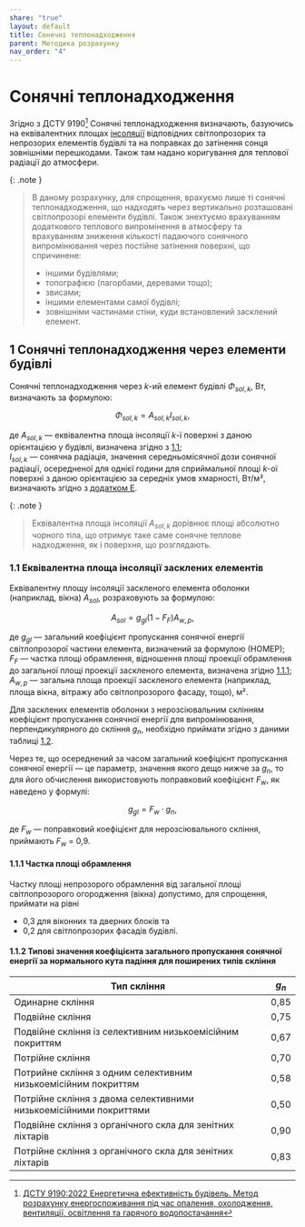 ```yaml
---
share: "true"
layout: default
title: Сонячні теплонадходження
parent: Методика розрахунку
nav_order: "4"
---
```



# Сонячні теплонадходження

Згідно з ДСТУ 9190[^1] Сонячні теплонадходження визначають, базуючись на еквівалентних площах [інсоляції](https://en.wikipedia.org/wiki/Solar_irradiance) відповідних світлопрозорих та непрозорих елементів будівлі та на поправках до затінення сонця зовнішніми перешкодами. Також там надано коригування для теплової радіації до атмосфери.

{: .note }
> В даному розрахунку, для спрощення, врахуємо лише ті сонячні теплонадходження, що надходять через вертикально розташовані світлопрозорі елементи будівлі. Також знехтуємо врахуванням додаткового теплового випромінення в атмосферу та врахуванням зниження кількості падаючого сонячного випромінювання через постійне затінення поверхні, що спричинене:
> - іншими будівлями;
> - топографією (пагорбами, деревами тощо);
> - звисами;
> - іншими елементами самої будівлі;
> - зовнішніми частинами стіни, куди встановлений засклений елемент.

## 1 Сонячні теплонадходження через елементи будівлі

Сонячні теплонадходження через $k$-ий елемент будівлі $\Phi_{sol,k}$, Вт, визначають за формулою:

$$\Phi_{sol,k}=A_{sol,k}I_{sol,k},\tag{1}$$

де $A_{sol,k}$ — еквівалентна площа інсоляції $k$-ї поверхні з даною орієнтацією у будівлі, визначена згідно з [1.1](solar.md#11-еквівалентна-площа-інсоляції-засклених-елементів);  
$I_{sol,k}$ — сонячна радіація, значення середньомісячної дози сонячної радіації, осередненої для однієї години для сприймальної площі $k$-ої поверхні з даною орієнтацією за середніх умов хмарності, Вт/м², визначають згідно з [додатком Е](../appendixes/appendix-e.md).

{: .note }
> Еквівалентна площа інсоляції $A_{sol,k}$ дорівнює площі абсолютно чорного тіла, що отримує таке саме сонячне теплове надходження, як і поверхня, що розглядають.

### 1.1 Еквівалентна площа інсоляції засклених елементів

Еквівалентну площу інсоляції заскленого елемента оболонки (наприклад, вікна) $A_{sol}$, розраховують за формулою:

$$A_{sol}=g_{gl}(1-F_F)A_{w,p},\tag{2}$$

де $g_{gl}$ — загальний коефіцієнт пропускання сонячної енергії світлопрозорої частини елемента, визначений за формулою (НОМЕР);  
$F_F$ — частка площі обрамлення, відношення площі проекції обрамлення до загальної площі проекції заскленого елемента, визначена згідно [1.1.1](solar.md#111-частка-площі-обрамлення);  
$A_{w,p}$ — загальна площа проекції заскленого елемента (наприклад, площа вікна, вітражу або світлопрозорого фасаду, тощо), м².

Для засклених елементів оболонки з нерозсіювальним склінням коефіцієнт пропускання сонячної енергії для випромінювання, перпендикулярного до скління $g_n$, необхідно приймати згідно з даними таблиці [1.2](solar.md#112-типові-значення-коефіцієнта-загального-пропускання-сонячної-енергії-за-нормального-кута-падіння-для-поширених-типів-скління).

Через те, що осереднений за часом загальний коефіцієнт пропускання сонячної енергії — це параметр, значення якого дещо нижче за $g_n$, то для його обчислення використовують поправковий коефіцієнт $F_w$, як наведено у формулі:

$$g_{gl}=F_w\cdot g_n,\tag{3}$$

де $F_w$ — поправковий коефіцієнт для нерозсіювального скління, приймають $F_w$ = 0,9.

#### 1.1.1 Частка площі обрамлення

Частку площі непрозорого обрамлення від загальної площі світлопрозорого огородження (вікна) допустимо, для спрощення, приймати на рівні
- 0,3 для віконних та дверних блоків
та
- 0,2 для світлопрозорих фасадів будівлі.

#### 1.1.2 Типові значення коефіцієнта загального пропускання сонячної енергії за нормального кута падіння для поширених типів скління

| Тип скління | $g_n$ |
| ---- | :--: |
| Одинарне скління | 0,85 |
| Подвійне скління | 0,75 |
| Подвійне скління із селективним низькоемісійним покриттям | 0,67 |
| Потрійне скління | 0,70 |
| Потрийне скління з одним селективним низькоемісійним покриттям | 0,58 |
| Потрійне скління з двома селективними низькоемісійними покриттями | 0,50 |
| Подвійне скління з органічного скла для зенітних ліхтарів | 0,90 |
| Потрійне скління з органічного скла для зенітних ліхтарів | 0,83 |

[^1]: [ДСТУ 9190:2022 Енергетична ефективність будівель. Метод розрахунку енергоспоживання під час опалення, охолодження, вентиляції, освітлення та гарячого водопостачання](https://online.budstandart.com/ua/catalog/doc-page.html?id_doc=98995)